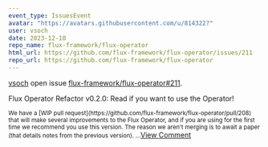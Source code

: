 ```yaml
---
event_type: IssuesEvent
avatar: "https://avatars.githubusercontent.com/u/814322?"
user: vsoch
date: 2023-12-10
repo_name: flux-framework/flux-operator
html_url: https://github.com/flux-framework/flux-operator/issues/211
repo_url: https://github.com/flux-framework/flux-operator
---
```


<a href='https://github.com/vsoch' target='_blank'>vsoch</a> open issue <a href='https://github.com/flux-framework/flux-operator/issues/211' target='_blank'>flux-framework/flux-operator#211</a>.

<p>Flux Operator Refactor v0.2.0: Read if you want to use the Operator!</p><small>We have a [WIP pull request](https://github.com/flux-framework/flux-operator/pull/208) that will make several improvements to the Flux Operator, and if you are using for the first time we recommend you use this version. The reason we aren't merging is to await a paper (that details notes from the previous version). ...</small><a href='https://github.com/flux-framework/flux-operator/issues/211' target='_blank'>View Comment</a>